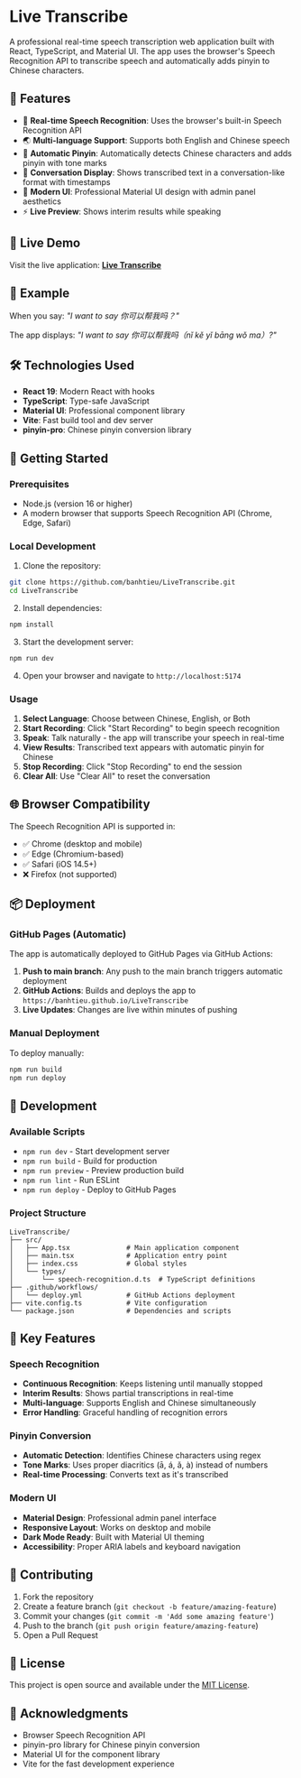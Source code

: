 # Live Transcribe

A professional real-time speech transcription web application built with React, TypeScript, and Material UI. The app uses the browser's Speech Recognition API to transcribe speech and automatically adds pinyin to Chinese characters.

## 🌟 Features

- 🎤 **Real-time Speech Recognition**: Uses the browser's built-in Speech Recognition API
- 🌏 **Multi-language Support**: Supports both English and Chinese speech
- 📝 **Automatic Pinyin**: Automatically detects Chinese characters and adds pinyin with tone marks
- 💬 **Conversation Display**: Shows transcribed text in a conversation-like format with timestamps
- 🎨 **Modern UI**: Professional Material UI design with admin panel aesthetics
- ⚡ **Live Preview**: Shows interim results while speaking

## 🚀 Live Demo

Visit the live application: **[Live Transcribe](https://tuoitrevohoc.github.io/LiveTranscribe)**

## 📱 Example

When you say: _"I want to say 你可以帮我吗？"_

The app displays: _"I want to say 你可以帮我吗（nǐ kě yǐ bāng wǒ ma）?"_

## 🛠️ Technologies Used

- **React 19**: Modern React with hooks
- **TypeScript**: Type-safe JavaScript
- **Material UI**: Professional component library
- **Vite**: Fast build tool and dev server
- **pinyin-pro**: Chinese pinyin conversion library

## 🚀 Getting Started

### Prerequisites

- Node.js (version 16 or higher)
- A modern browser that supports Speech Recognition API (Chrome, Edge, Safari)

### Local Development

1. Clone the repository:

```bash
git clone https://github.com/banhtieu/LiveTranscribe.git
cd LiveTranscribe
```

2. Install dependencies:

```bash
npm install
```

3. Start the development server:

```bash
npm run dev
```

4. Open your browser and navigate to `http://localhost:5174`

### Usage

1. **Select Language**: Choose between Chinese, English, or Both
2. **Start Recording**: Click "Start Recording" to begin speech recognition
3. **Speak**: Talk naturally - the app will transcribe your speech in real-time
4. **View Results**: Transcribed text appears with automatic pinyin for Chinese
5. **Stop Recording**: Click "Stop Recording" to end the session
6. **Clear All**: Use "Clear All" to reset the conversation

## 🌐 Browser Compatibility

The Speech Recognition API is supported in:

- ✅ Chrome (desktop and mobile)
- ✅ Edge (Chromium-based)
- ✅ Safari (iOS 14.5+)
- ❌ Firefox (not supported)

## 📦 Deployment

### GitHub Pages (Automatic)

The app is automatically deployed to GitHub Pages via GitHub Actions:

1. **Push to main branch**: Any push to the main branch triggers automatic deployment
2. **GitHub Actions**: Builds and deploys the app to `https://banhtieu.github.io/LiveTranscribe`
3. **Live Updates**: Changes are live within minutes of pushing

### Manual Deployment

To deploy manually:

```bash
npm run build
npm run deploy
```

## 🔧 Development

### Available Scripts

- `npm run dev` - Start development server
- `npm run build` - Build for production
- `npm run preview` - Preview production build
- `npm run lint` - Run ESLint
- `npm run deploy` - Deploy to GitHub Pages

### Project Structure

```
LiveTranscribe/
├── src/
│   ├── App.tsx              # Main application component
│   ├── main.tsx             # Application entry point
│   ├── index.css            # Global styles
│   └── types/
│       └── speech-recognition.d.ts  # TypeScript definitions
├── .github/workflows/
│   └── deploy.yml           # GitHub Actions deployment
├── vite.config.ts           # Vite configuration
└── package.json             # Dependencies and scripts
```

## 🎯 Key Features

### Speech Recognition

- **Continuous Recognition**: Keeps listening until manually stopped
- **Interim Results**: Shows partial transcriptions in real-time
- **Multi-language**: Supports English and Chinese simultaneously
- **Error Handling**: Graceful handling of recognition errors

### Pinyin Conversion

- **Automatic Detection**: Identifies Chinese characters using regex
- **Tone Marks**: Uses proper diacritics (ā, á, ǎ, à) instead of numbers
- **Real-time Processing**: Converts text as it's transcribed

### Modern UI

- **Material Design**: Professional admin panel interface
- **Responsive Layout**: Works on desktop and mobile
- **Dark Mode Ready**: Built with Material UI theming
- **Accessibility**: Proper ARIA labels and keyboard navigation

## 🤝 Contributing

1. Fork the repository
2. Create a feature branch (`git checkout -b feature/amazing-feature`)
3. Commit your changes (`git commit -m 'Add some amazing feature'`)
4. Push to the branch (`git push origin feature/amazing-feature`)
5. Open a Pull Request

## 📄 License

This project is open source and available under the [MIT License](LICENSE).

## 🙏 Acknowledgments

- Browser Speech Recognition API
- pinyin-pro library for Chinese pinyin conversion
- Material UI for the component library
- Vite for the fast development experience
